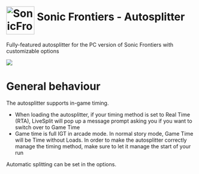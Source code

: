 <h1> <img src="https://raw.githubusercontent.com/SonicSpeedrunning/LiveSplit.SonicFrontiers/main/sonic-frontiers-logo.png" alt="SonicFrontiers" height="75" align="middle" /> Sonic Frontiers - Autosplitter</h1>

Fully-featured autosplitter for the PC version of Sonic Frontiers with customizable options

<img src="https://raw.githubusercontent.com/SonicSpeedrunning/LiveSplit.SonicFrontiers/main/settings.png">

# General behaviour

The autosplitter supports in-game timing.
- When loading the autosplitter, if your timing method is set to Real Time (RTA), LiveSplit will pop up a message prompt asking you if you want to switch over to Game Time
- Game time is full IGT in arcade mode. In normal story mode, Game Time will be Time without Loads. In order to make the autosplitter correctly manage the timing method, make sure to let it manage the start of your run

Automatic splitting can be set in the options.